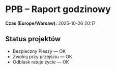 # PPB – Raport godzinowy
**Czas (Europe/Warsaw):** 2025-10-26 20:17

## Status projektów
- Bezpieczny Pieszy — OK
- Zwolnij przy przejściu — OK
- Odblask ratuje życie — OK

